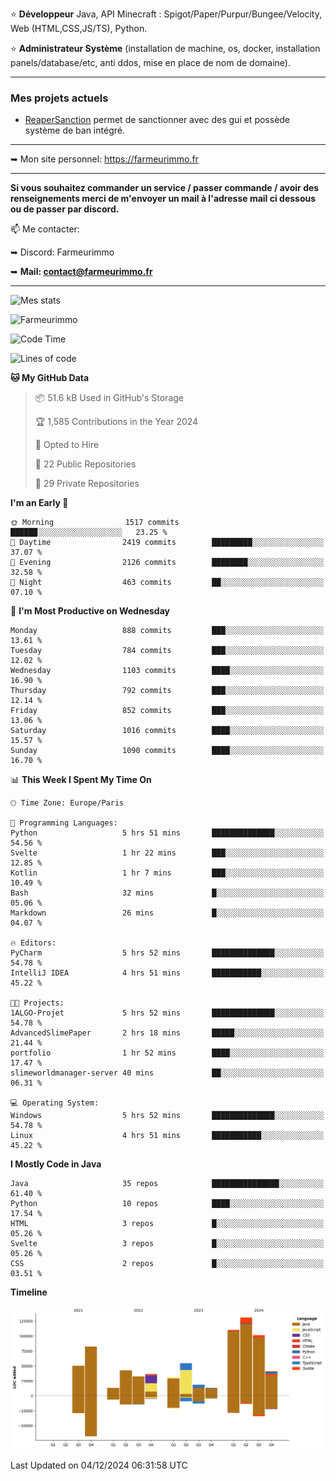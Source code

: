 ⭐ **Développeur** Java, API Minecraft : Spigot/Paper/Purpur/Bungee/Velocity, Web (HTML,CSS,JS/TS), Python.

⭐ **Administrateur Système** (installation de machine, os, docker, installation panels/database/etc, anti ddos, mise en place de nom de domaine).

---

### Mes projets actuels
- [ReaperSanction](https://www.spigotmc.org/resources/reapersanction.89580/) permet de sanctionner avec des gui et possède système de ban intégré.

---

➥ Mon site personnel: https://farmeurimmo.fr

---

**Si vous souhaitez commander un service / passer commande / avoir des renseignements merci de m'envoyer un mail à l'adresse mail ci dessous ou de passer par discord.**

📫 Me contacter:
 
   ➥ Discord: Farmeurimmo
   
   ➥ **Mail: contact@farmeurimmo.fr**

---

![Mes stats](https://github-readme-stats.farmeurimmo.fr/api?username=Farmeurimmo&count_private=true&show_icons=true&theme=radical)

<img src="https://komarev.com/ghpvc/?username=Farmeurimmo" alt="Farmeurimmo" />

<!--START_SECTION:waka-->
![Code Time](http://img.shields.io/badge/Code%20Time-1%2C680%20hrs%2047%20mins-blue)

![Lines of code](https://img.shields.io/badge/From%20Hello%20World%20I%27ve%20Written-758.4%20thousand%20lines%20of%20code-blue)

**🐱 My GitHub Data** 

> 📦 51.6 kB Used in GitHub's Storage 
 > 
> 🏆 1,585 Contributions in the Year 2024
 > 
> 💼 Opted to Hire
 > 
> 📜 22 Public Repositories 
 > 
> 🔑 29 Private Repositories 
 > 
**I'm an Early 🐤** 

```text
🌞 Morning                1517 commits        ██████░░░░░░░░░░░░░░░░░░░   23.25 % 
🌆 Daytime                2419 commits        █████████░░░░░░░░░░░░░░░░   37.07 % 
🌃 Evening                2126 commits        ████████░░░░░░░░░░░░░░░░░   32.58 % 
🌙 Night                  463 commits         ██░░░░░░░░░░░░░░░░░░░░░░░   07.10 % 
```
📅 **I'm Most Productive on Wednesday** 

```text
Monday                   888 commits         ███░░░░░░░░░░░░░░░░░░░░░░   13.61 % 
Tuesday                  784 commits         ███░░░░░░░░░░░░░░░░░░░░░░   12.02 % 
Wednesday                1103 commits        ████░░░░░░░░░░░░░░░░░░░░░   16.90 % 
Thursday                 792 commits         ███░░░░░░░░░░░░░░░░░░░░░░   12.14 % 
Friday                   852 commits         ███░░░░░░░░░░░░░░░░░░░░░░   13.06 % 
Saturday                 1016 commits        ████░░░░░░░░░░░░░░░░░░░░░   15.57 % 
Sunday                   1090 commits        ████░░░░░░░░░░░░░░░░░░░░░   16.70 % 
```


📊 **This Week I Spent My Time On** 

```text
🕑︎ Time Zone: Europe/Paris

💬 Programming Languages: 
Python                   5 hrs 51 mins       ██████████████░░░░░░░░░░░   54.56 % 
Svelte                   1 hr 22 mins        ███░░░░░░░░░░░░░░░░░░░░░░   12.85 % 
Kotlin                   1 hr 7 mins         ███░░░░░░░░░░░░░░░░░░░░░░   10.49 % 
Bash                     32 mins             █░░░░░░░░░░░░░░░░░░░░░░░░   05.06 % 
Markdown                 26 mins             █░░░░░░░░░░░░░░░░░░░░░░░░   04.07 % 

🔥 Editors: 
PyCharm                  5 hrs 52 mins       ██████████████░░░░░░░░░░░   54.78 % 
IntelliJ IDEA            4 hrs 51 mins       ███████████░░░░░░░░░░░░░░   45.22 % 

🐱‍💻 Projects: 
1ALGO-Projet             5 hrs 52 mins       ██████████████░░░░░░░░░░░   54.78 % 
AdvancedSlimePaper       2 hrs 18 mins       █████░░░░░░░░░░░░░░░░░░░░   21.44 % 
portfolio                1 hr 52 mins        ████░░░░░░░░░░░░░░░░░░░░░   17.47 % 
slimeworldmanager-server 40 mins             ██░░░░░░░░░░░░░░░░░░░░░░░   06.31 % 

💻 Operating System: 
Windows                  5 hrs 52 mins       ██████████████░░░░░░░░░░░   54.78 % 
Linux                    4 hrs 51 mins       ███████████░░░░░░░░░░░░░░   45.22 % 
```

**I Mostly Code in Java** 

```text
Java                     35 repos            ███████████████░░░░░░░░░░   61.40 % 
Python                   10 repos            ████░░░░░░░░░░░░░░░░░░░░░   17.54 % 
HTML                     3 repos             █░░░░░░░░░░░░░░░░░░░░░░░░   05.26 % 
Svelte                   3 repos             █░░░░░░░░░░░░░░░░░░░░░░░░   05.26 % 
CSS                      2 repos             █░░░░░░░░░░░░░░░░░░░░░░░░   03.51 % 
```



**Timeline**

![Lines of Code chart](https://raw.githubusercontent.com/Farmeurimmo/Farmeurimmo/main/assets/bar_graph.png)


 Last Updated on 04/12/2024 06:31:58 UTC
<!--END_SECTION:waka-->

